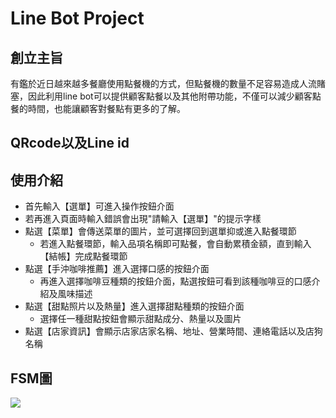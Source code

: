 # Line Bot Project

## 創立主旨
有鑑於近日越來越多餐廳使用點餐機的方式，但點餐機的數量不足容易造成人流賭塞，因此利用line bot可以提供顧客點餐以及其他附帶功能，不僅可以減少顧客點餐的時間，也能讓顧客對餐點有更多的了解。

## QRcode以及Line id

## 使用介紹
- 首先輸入【選單】可進入操作按鈕介面
- 若再進入頁面時輸入錯誤會出現"請輸入【選單】"的提示字樣
- 點選【菜單】會傳送菜單的圖片，並可選擇回到選單抑或進入點餐環節
  - 若進入點餐環節，輸入品項名稱即可點餐，會自動累積金額，直到輸入【結帳】完成點餐環節
- 點選【手沖咖啡推薦】進入選擇口感的按鈕介面
  - 再進入選擇咖啡豆種類的按鈕介面，點選按鈕可看到該種咖啡豆的口感介紹及風味描述
- 點選【甜點照片以及熱量】進入選擇甜點種類的按鈕介面
  - 選擇任一種甜點按鈕會顯示甜點成分、熱量以及圖片
- 點選【店家資訊】會顯示店家店家名稱、地址、營業時間、連絡電話以及店狗名稱

## FSM圖
![](https://i.imgur.com/TlxdMWt.jpg)